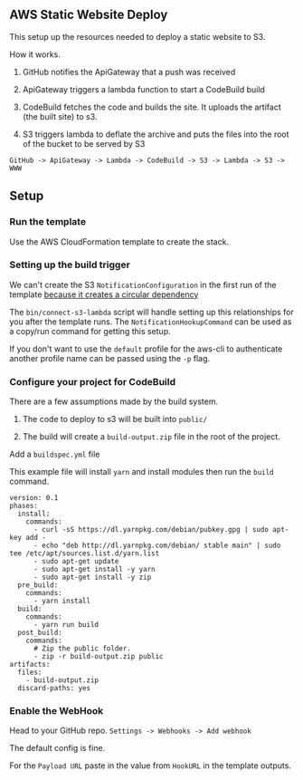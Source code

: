## AWS Static Website Deploy

This setup up the resources needed to deploy a static website to S3.

How it works.

1. GitHub notifies the ApiGateway that a push was received

2. ApiGateway triggers a lambda function to start a CodeBuild build

3. CodeBuild fetches the code and builds the site.  It uploads the artifact (the built site) to s3.

4. S3 triggers lambda to deflate the archive and puts the files into the root of the bucket to be served by S3

`GitHub -> ApiGateway -> Lambda -> CodeBuild -> S3 -> Lambda -> S3 -> WWW`

## Setup

### Run the template

Use the AWS CloudFormation template to create the stack.

### Setting up the build trigger

We can't create the S3 `NotificationConfiguration` in the first run of the template [because it creates a circular dependency](http://docs.aws.amazon.com/AWSCloudFormation/latest/UserGuide/aws-properties-s3-bucket-notificationconfig.html#cfn-s3-bucket-notificationconfig-lambdaconfig)

The `bin/connect-s3-lambda` script will handle setting up this relationships for you after the template runs.  The `NotificationHookupCommand` can be used as a copy/run command for getting this setup.

If you don't want to use the `default` profile for the aws-cli to authenticate another profile name can be passed using the `-p` flag.

### Configure your project for CodeBuild

There are a few assumptions made by the build system.

1. The code to deploy to s3 will be built into `public/`

2. The build will create a `build-output.zip` file in the root of the project.

Add a `buildspec.yml` file

This example file will install `yarn` and install modules then run the `build` command.

```
version: 0.1
phases:
  install:
    commands:
      - curl -sS https://dl.yarnpkg.com/debian/pubkey.gpg | sudo apt-key add -
      - echo "deb http://dl.yarnpkg.com/debian/ stable main" | sudo tee /etc/apt/sources.list.d/yarn.list
      - sudo apt-get update
      - sudo apt-get install -y yarn
      - sudo apt-get install -y zip
  pre_build:
    commands:
      - yarn install
  build:
    commands:
      - yarn run build
  post_build:
    commands:
      # Zip the public folder.
      - zip -r build-output.zip public
artifacts:
  files:
    - build-output.zip
  discard-paths: yes
```

### Enable the WebHook

Head to your GitHub repo.  `Settings -> Webhooks -> Add webhook`

The default config is fine.

For the `Payload URL` paste in the value from `HookURL` in the template outputs.
